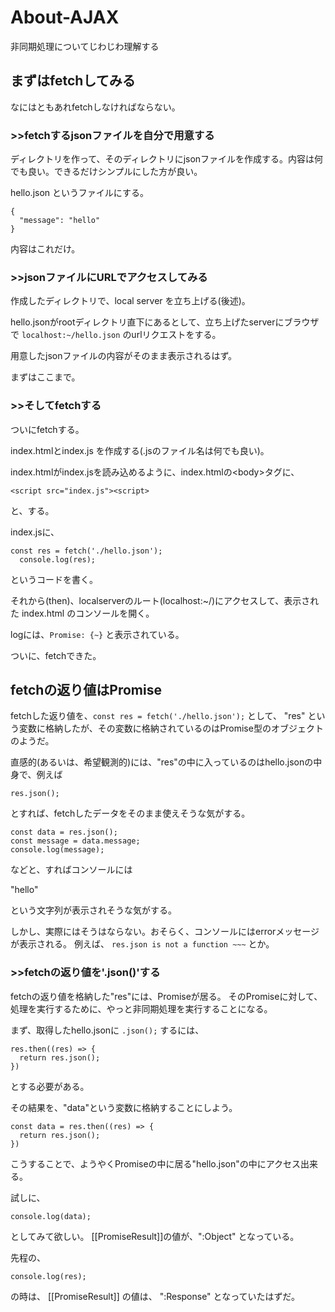 # About-AJAX

非同期処理についてじわじわ理解する

##  まずはfetchしてみる

なにはともあれfetchしなければならない。

### >>fetchするjsonファイルを自分で用意する

ディレクトリを作って、そのディレクトリにjsonファイルを作成する。内容は何でも良い。できるだけシンプルにした方が良い。

hello.json というファイルにする。

```
{
  "message": "hello"
}
```

内容はこれだけ。

### >>jsonファイルにURLでアクセスしてみる

作成したディレクトリで、local server を立ち上げる(後述)。

hello.jsonがrootディレクトリ直下にあるとして、立ち上げたserverにブラウザで
` localhost:~/hello.json `
のurlリクエストをする。

用意したjsonファイルの内容がそのまま表示されるはず。

まずはここまで。

### >>そしてfetchする

ついにfetchする。

index.htmlとindex.js を作成する(.jsのファイル名は何でも良い)。

index.htmlがindex.jsを読み込めるように、index.htmlの\<body\>タグに、

```
<script src="index.js"><script>
```

と、する。

index.jsに、

```
const res = fetch('./hello.json');
  console.log(res);

```

というコードを書く。

それから(then)、localserverのルート(localhost:~/)にアクセスして、表示された index.html のコンソールを開く。

logには、`Promise: {~}` と表示されている。

ついに、fetchできた。

## fetchの返り値はPromise

fetchした返り値を、```const res = fetch('./hello.json');``` として、 "res" という変数に格納したが、その変数に格納されているのはPromise型のオブジェクトのようだ。

直感的(あるいは、希望観測的)には、"res"の中に入っているのはhello.jsonの中身で、例えば
```
res.json();
```
とすれば、fetchしたデータをそのまま使えそうな気がする。

```
const data = res.json();
const message = data.message;
console.log(message);
```

などと、すればコンソールには

"hello"

という文字列が表示されそうな気がする。

しかし、実際にはそうはならない。おそらく、コンソールにはerrorメッセージが表示される。
例えば、
`res.json is not a function ~~~`
とか。

### >>fetchの返り値を'.json()'する

fetchの返り値を格納した"res"には、Promiseが居る。
そのPromiseに対して、処理を実行するために、やっと非同期処理を実行することになる。

まず、取得したhello.jsonに
`.json();`
するには、

```
res.then((res) => {
  return res.json();
})
```

とする必要がある。

その結果を、"data"という変数に格納することにしよう。

```
const data = res.then((res) => {
  return res.json();
})
```

こうすることで、ようやくPromiseの中に居る"hello.json"の中にアクセス出来る。

試しに、

```
console.log(data);

```

としてみて欲しい。
\[\[PromiseResult\]\]の値が、":Object" となっている。

先程の、
```
console.log(res);
```
の時は、 \[\[PromiseResult\]\] の値は、 ":Response" となっていたはずだ。

